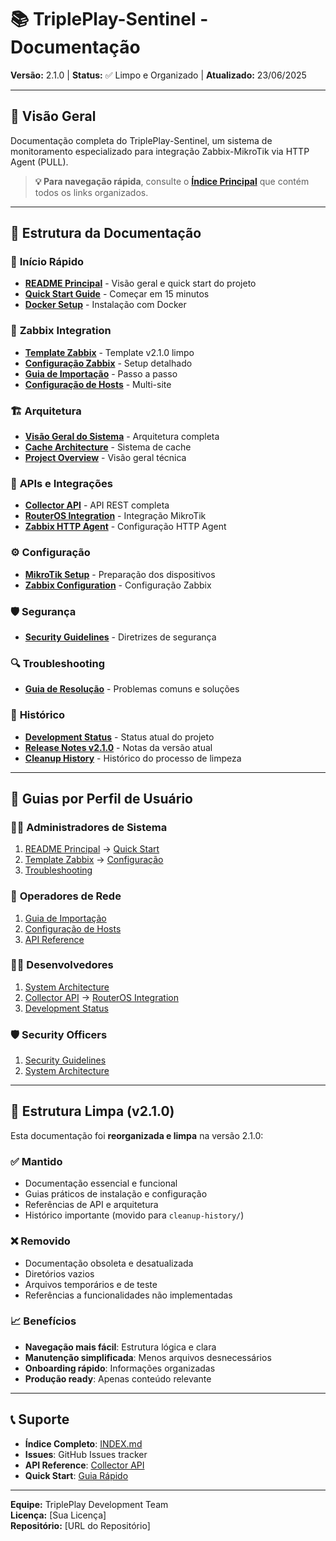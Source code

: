 # 📚 TriplePlay-Sentinel - Documentação

**Versão:** 2.1.0 | **Status:** ✅ Limpo e Organizado | **Atualizado:** 23/06/2025

---

## 🎯 Visão Geral

Documentação completa do TriplePlay-Sentinel, um sistema de monitoramento especializado para integração Zabbix-MikroTik via HTTP Agent (PULL).

> **💡 Para navegação rápida**, consulte o [**Índice Principal**](INDEX.md) que contém todos os links organizados.

---

## 📁 Estrutura da Documentação

### 🚀 **Início Rápido**
- [**README Principal**](../README.md) - Visão geral e quick start do projeto
- [**Quick Start Guide**](guides/quick_start.md) - Começar em 15 minutos
- [**Docker Setup**](guides/docker_setup.md) - Instalação com Docker

### 🎯 **Zabbix Integration**
- [**Template Zabbix**](../templates/zabbix/README.md) - Template v2.1.0 limpo
- [**Configuração Zabbix**](zabbix/ZABBIX_CONFIGURATION.md) - Setup detalhado
- [**Guia de Importação**](../templates/zabbix/examples/import-guide.md) - Passo a passo
- [**Configuração de Hosts**](../templates/zabbix/examples/host-configuration.md) - Multi-site

### 🏗️ **Arquitetura**
- [**Visão Geral do Sistema**](architecture/system_architecture.md) - Arquitetura completa
- [**Cache Architecture**](architecture/cache_architecture.md) - Sistema de cache
- [**Project Overview**](PROJECT_OVERVIEW.md) - Visão geral técnica

### 📡 **APIs e Integrações**
- [**Collector API**](api/collector_api.md) - API REST completa
- [**RouterOS Integration**](api/routeros_integration.md) - Integração MikroTik
- [**Zabbix HTTP Agent**](api/zabbix_http_agent.md) - Configuração HTTP Agent

### ⚙️ **Configuração**
- [**MikroTik Setup**](guides/mikrotik_setup.md) - Preparação dos dispositivos
- [**Zabbix Configuration**](guides/zabbix_configuration.md) - Configuração Zabbix

### 🛡️ **Segurança**
- [**Security Guidelines**](security/security_guidelines.md) - Diretrizes de segurança

### 🔍 **Troubleshooting**
- [**Guia de Resolução**](troubleshooting/README.md) - Problemas comuns e soluções

### 📜 **Histórico**
- [**Development Status**](../DEVELOPMENT_STATUS.md) - Status atual do projeto
- [**Release Notes v2.1.0**](../RELEASE_NOTES_v2.1.0.md) - Notas da versão atual
- [**Cleanup History**](cleanup-history/) - Histórico do processo de limpeza

---

## 👥 Guias por Perfil de Usuário

### 👨‍💼 **Administradores de Sistema**
1. [README Principal](../README.md) → [Quick Start](guides/quick_start.md)
2. [Template Zabbix](../templates/zabbix/README.md) → [Configuração](zabbix/ZABBIX_CONFIGURATION.md)
3. [Troubleshooting](troubleshooting/README.md)

### 🔧 **Operadores de Rede**
1. [Guia de Importação](../templates/zabbix/examples/import-guide.md)
2. [Configuração de Hosts](../templates/zabbix/examples/host-configuration.md)
3. [API Reference](api/collector_api.md)

### 👨‍💻 **Desenvolvedores**
1. [System Architecture](architecture/system_architecture.md)
2. [Collector API](api/collector_api.md) → [RouterOS Integration](api/routeros_integration.md)
3. [Development Status](../DEVELOPMENT_STATUS.md)

### 🛡️ **Security Officers**
1. [Security Guidelines](security/security_guidelines.md)
2. [System Architecture](architecture/system_architecture.md)

---

## 🧹 Estrutura Limpa (v2.1.0)

Esta documentação foi **reorganizada e limpa** na versão 2.1.0:

### ✅ **Mantido**
- Documentação essencial e funcional
- Guias práticos de instalação e configuração
- Referências de API e arquitetura
- Histórico importante (movido para `cleanup-history/`)

### ❌ **Removido**
- Documentação obsoleta e desatualizada
- Diretórios vazios
- Arquivos temporários e de teste
- Referências a funcionalidades não implementadas

### 📈 **Benefícios**
- **Navegação mais fácil**: Estrutura lógica e clara
- **Manutenção simplificada**: Menos arquivos desnecessários
- **Onboarding rápido**: Informações organizadas
- **Produção ready**: Apenas conteúdo relevante

---

## 📞 Suporte

- **Índice Completo**: [INDEX.md](INDEX.md)
- **Issues**: GitHub Issues tracker
- **API Reference**: [Collector API](api/collector_api.md)
- **Quick Start**: [Guia Rápido](guides/quick_start.md)

---

**Equipe:** TriplePlay Development Team  
**Licença:** [Sua Licença]  
**Repositório:** [URL do Repositório]